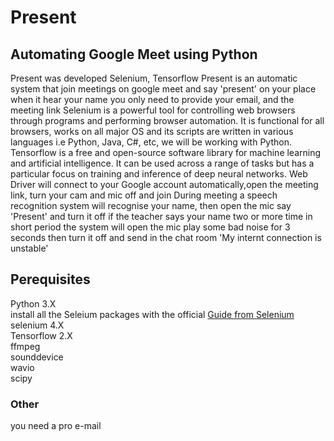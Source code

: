 # Present
## Automating Google Meet using Python
Present was developed Selenium, Tensorflow
Present is an automatic system that join meetings on google meet and say 'present' on your place when it hear your name
you only need to provide your email, and the meeting link
Selenium is a powerful tool for controlling web browsers through programs and performing browser automation. It is functional for all browsers, works on all major OS and its scripts are written in various languages i.e Python, Java, C#, etc, we will be working with Python.
Tensorflow is a free and open-source software library for machine learning and artificial intelligence. It can be used across a range of tasks but has a particular focus on training and inference of deep neural networks.
Web Driver will connect to your Google account automatically,open the meeting link, turn your cam and mic off and join
During meeting a speech recognition system will recognise your name, then open the mic say 'Present' and turn it off
if the teacher says your name two or more time in short period the system will open the mic play some bad noise for 3 seconds then turn it off and send in the chat room 'My internt connection is unstable' <br/>
## Perequisites <br/>
Python 3.X <br/>
install all the Seleium packages with the official [Guide from Selenium](https://selenium-python.readthedocs.io/installation.html#) <br/>
selenium 4.X <br/>
Tensorflow 2.X <br/>
ffmpeg <br/>
sounddevice <br/>
wavio <br/>
scipy <br/>
### Other <br/>
you need a pro e-mail
